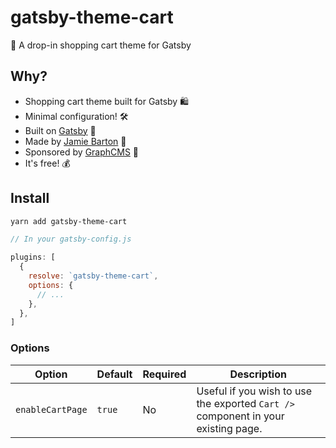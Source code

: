 # gatsby-theme-cart

🛒 A drop-in shopping cart theme for Gatsby

## Why?

- Shopping cart theme built for Gatsby 🛍
- Minimal configuration! 🛠
- Built on [Gatsby](https://www.gatsbyjs.org/docs/themes) 🚀
- Made by [Jamie Barton](https://twitter.com/notrab) 👋
- Sponsored by [GraphCMS](https://graphcms.com?ref=gatsby-theme-shopfinder) 💜
- It's free! 💰

## Install

```bash
yarn add gatsby-theme-cart
```

```js
// In your gatsby-config.js

plugins: [
  {
    resolve: `gatsby-theme-cart`,
    options: {
      // ...
    },
  },
]
```

### Options

| Option           | Default | Required | Description                                                                       |
| ---------------- | ------- | -------- | --------------------------------------------------------------------------------- |
| `enableCartPage` | `true`  | No       | Useful if you wish to use the exported `Cart />` component in your existing page. |
